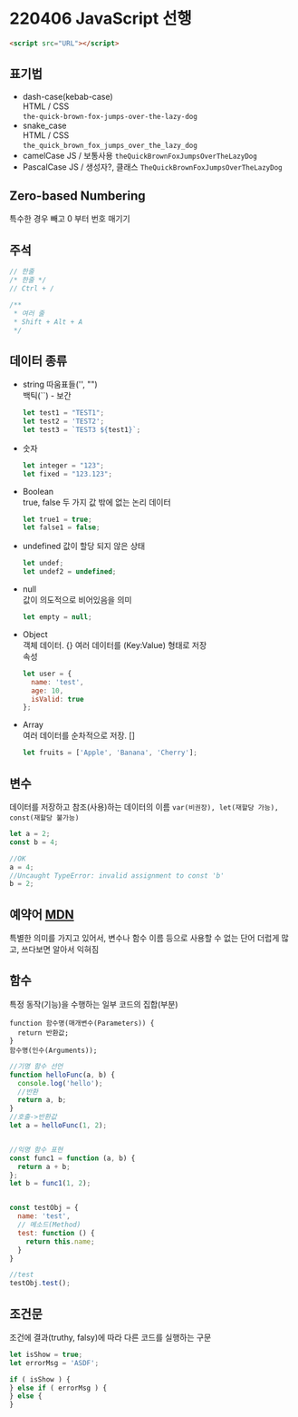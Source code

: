 # 220406 JavaScript 선행

```html
<script src="URL"></script>
```

## 표기법
- dash-case(kebab-case)  
  HTML / CSS  
  `the-quick-brown-fox-jumps-over-the-lazy-dog`
- snake_case  
  HTML / CSS  
  `the_quick_brown_fox_jumps_over_the_lazy_dog`
- camelCase
  JS / 보통사용
  `theQuickBrownFoxJumpsOverTheLazyDog`
- PascalCase
  JS / 생성자?, 클래스
  `TheQuickBrownFoxJumpsOverTheLazyDog`

## Zero-based Numbering
특수한 경우 빼고 0 부터 번호 매기기

## 주석
```js
// 한줄
/* 한줄 */
// Ctrl + /

/**
 * 여러 줄
 * Shift + Alt + A
 */
```

## 데이터 종류
- string
  따움표들('', "")  
  백틱(\`\`) - 보간  
  ```js
  let test1 = "TEST1";
  let test2 = 'TEST2';
  let test3 = `TEST3 ${test1}`;
  ```

- 숫자
  ```js
  let integer = "123";
  let fixed = "123.123";
  ```

- Boolean  
  true, false 두 가지 값 밖에 없는 논리 데이터  
  ```js
  let true1 = true;
  let false1 = false;
  ```

- undefined
  값이 할당 되지 않은 상태  
  ```js
  let undef;
  let undef2 = undefined;
  ```

- null  
  값이 의도적으로 비어있음을 의미  
  ```js
  let empty = null;
  ```

- Object  
  객체 데이터. {} 
  여러 데이터를 (Key:Value) 형태로 저장   
  속성  
  ```js
  let user = {
    name: 'test',
    age: 10,
    isValid: true
  };
  ```

- Array  
  여러 데이터를 순차적으로 저장. []
  ```js
  let fruits = ['Apple', 'Banana', 'Cherry'];
  ```

## 변수
데이터를 저장하고 참조(사용)하는 데이터의 이름
`var(비권장), let(재할당 가능), const(재할당 불가능)`
```js
let a = 2;
const b = 4;

//OK
a = 4;
//Uncaught TypeError: invalid assignment to const 'b'
b = 2;
```

## 예약어 [MDN](https://developer.mozilla.org/ko/docs/Web/JavaScript/Reference/Lexical_grammar#%ED%82%A4%EC%9B%8C%EB%93%9C)
특별한 의미를 가지고 있어서, 변수나 함수 이름 등으로 사용할 수 없는 단어
더럽게 많고, 쓰다보면 알아서 익혀짐

## 함수
특정 동작(기능)을 수행하는 일부 코드의 집합(부분)
```
function 함수명(매개변수(Parameters)) {
  return 반환값;
}
함수명(인수(Arguments));
```

```js
//기명 함수 선언
function helloFunc(a, b) {
  console.log('hello');
  //반환
  return a, b;
}
//호출->반환값
let a = helloFunc(1, 2);


//익명 함수 표현
const func1 = function (a, b) {
  return a + b;
};
let b = func1(1, 2);


const testObj = {
  name: 'test',
  // 메소드(Method)
  test: function () {
    return this.name;
  }
}

//test
testObj.test();
```

## 조건문
조건에 결과(truthy, falsy)에 따라 다른 코드를 실행하는 구문
```js
let isShow = true;
let errorMsg = 'ASDF';

if ( isShow ) {
} else if ( errorMsg ) {
} else {
}
```
